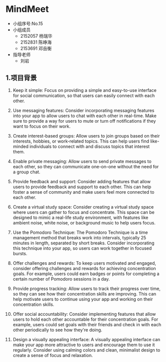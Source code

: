 # MindMeet

- 小组序号:No.15
- 小组成员
  - 2152057 杨瑞华
  - 2152831 陈峥海
  - 2153691 邓岳衡
- 指导老师
  - 刘岩

## 1.项目背景

1. Keep it simple: Focus on providing a simple and easy-to-use interface for social communication, so that users can easily connect with each other.

2. Use messaging features: Consider incorporating messaging features into your app to allow users to chat with each other in real-time. Make sure to provide a way for users to mute or turn off notifications if they want to focus on their work.

3. Create interest-based groups: Allow users to join groups based on their interests, hobbies, or work-related topics. This can help users find like-minded individuals to connect with and discuss topics that interest them.

4. Enable private messaging: Allow users to send private messages to each other, so they can communicate one-on-one without the need for a group chat.

5. Provide feedback and support: Consider adding features that allow users to provide feedback and support to each other. This can help foster a sense of community and make users feel more connected to each other.

6. Create a virtual study space: Consider creating a virtual study space where users can gather to focus and concentrate. This space can be designed to mimic a real-life study environment, with features like ambient noise, white noise, or background music to help users focus.

7. Use the Pomodoro Technique: The Pomodoro Technique is a time management method that breaks work into intervals, typically 25 minutes in length, separated by short breaks. Consider incorporating this technique into your app, so users can work together in focused bursts.

8. Offer challenges and rewards: To keep users motivated and engaged, consider offering challenges and rewards for achieving concentration goals. For example, users could earn badges or points for completing a certain number of Pomodoro sessions in a day.

9. Provide progress tracking: Allow users to track their progress over time, so they can see how their concentration skills are improving. This can help motivate users to continue using your app and working on their concentration skills.

10. Offer social accountability: Consider implementing features that allow users to hold each other accountable for their concentration goals. For example, users could set goals with their friends and check in with each other periodically to see how they're doing.

11. Design a visually appealing interface: A visually appealing interface can make your app more attractive to users and encourage them to use it regularly. Consider using calming colors and clean, minimalist design to create a sense of focus and relaxation.
